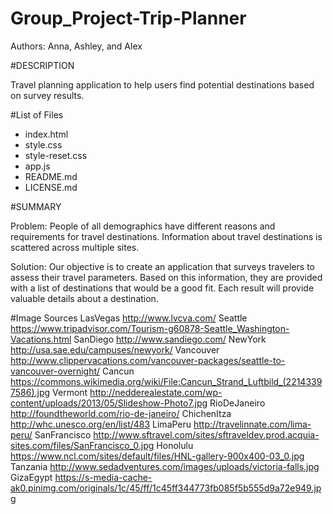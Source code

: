 # Group_Project-Trip-Planner
Authors: Anna, Ashley, and Alex

#DESCRIPTION

Travel planning application to help users find potential destinations based on survey results.

#List of Files
- index.html
- style.css
- style-reset.css
- app.js
- README.md
- LICENSE.md


#SUMMARY

Problem:  People of all demographics have different reasons and requirements for travel destinations.  Information about travel destinations is scattered across multiple sites.

Solution: Our objective is to create an application that surveys travelers to assess their travel parameters. Based on this information, they are provided with a list of destinations that would be a good fit.  Each result will provide valuable details about a destination.

#Image Sources
LasVegas http://www.lvcva.com/
Seattle https://www.tripadvisor.com/Tourism-g60878-Seattle_Washington-Vacations.html
SanDiego http://www.sandiego.com/
NewYork http://usa.sae.edu/campuses/newyork/
Vancouver http://www.clippervacations.com/vancouver-packages/seattle-to-vancouver-overnight/
Cancun https://commons.wikimedia.org/wiki/File:Cancun_Strand_Luftbild_(22143397586).jpg
Vermont http://nedderealestate.com/wp-content/uploads/2013/05/Slideshow-Photo7.jpg
RioDeJaneiro http://foundtheworld.com/rio-de-janeiro/
ChichenItza http://whc.unesco.org/en/list/483
LimaPeru http://travelinnate.com/lima-peru/
SanFrancisco http://www.sftravel.com/sites/sftraveldev.prod.acquia-sites.com/files/SanFrancisco_0.jpg
Honolulu https://www.ncl.com/sites/default/files/HNL-gallery-900x400-03_0.jpg
Tanzania http://www.sedadventures.com/images/uploads/victoria-falls.jpg
GizaEgypt https://s-media-cache-ak0.pinimg.com/originals/1c/45/ff/1c45ff344773fb085f5b555d9a72e949.jpg

